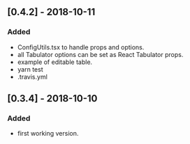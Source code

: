 ## [0.4.2] - 2018-10-11

### Added
- ConfigUtils.tsx to handle props and options.
- all Tabulator options can be set as React Tabulator props.
- example of editable table.
- yarn test
- .travis.yml

## [0.3.4] - 2018-10-10

### Added
- first working version.